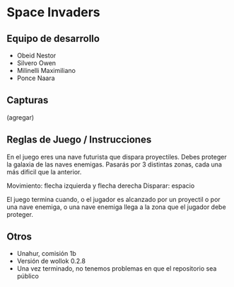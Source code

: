 # Space Invaders

## Equipo de desarrollo

- Obeid Nestor
- Silvero Owen
- Milinelli Maximiliano
- Ponce Naara

## Capturas

(agregar)

## Reglas de Juego / Instrucciones

En el juego eres una nave futurista que dispara proyectiles.
Debes proteger la galaxia de las naves enemigas.
Pasarás por 3 distintas zonas, cada una más dificil que la anterior.

Movimiento: flecha izquierda y flecha derecha
Disparar: espacio

El juego termina cuando, o el jugador es alcanzado por un proyectil o por una nave enemiga, o una nave enemiga llega a la zona que el jugador debe proteger.


## Otros

- Unahur, comisión 1b
- Versión de wollok 0.2.8
- Una vez terminado, no tenemos problemas en que el repositorio sea público
